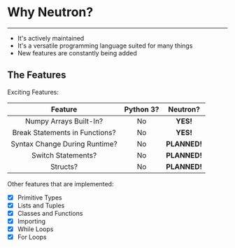 # Why Neutron?
--------------
- It's actively maintained
- It's a versatile programming language suited for many things
- New features are constantly being added

The Features
------------

Exciting Features:


Feature | Python 3? | Neutron?
:--: | :--: | :--:
Numpy Arrays Built-In? | No | **YES!**   
Break Statements in Functions? | No | **YES!**   
Syntax Change During Runtime? | No | **PLANNED!**     
Switch Statements? | No | **PLANNED!**
Structs? | No | **PLANNED!**  

Other features that are implemented:

- [x] Primitive Types
- [x] Lists and Tuples
- [x] Classes and Functions
- [x] Importing
- [x] While Loops
- [x] For Loops
